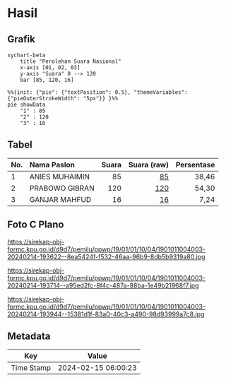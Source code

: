 # Hasil

## Grafik

```mermaid
xychart-beta
    title "Perolehan Suara Nasional"
    x-axis [01, 02, 03]
    y-axis "Suara" 0 --> 120
    bar [85, 120, 16]
```

```mermaid
%%{init: {"pie": {"textPosition": 0.5}, "themeVariables": {"pieOuterStrokeWidth": "5px"}} }%%
pie showData
    "1" : 85
    "2" : 120
    "3" : 16
```

## Tabel

| No. | Nama Paslon    | Suara | Suara (raw) | Persentase |
|:--- |:-------------- | -----:| -----------:| ----------:|
| 1   | ANIES MUHAIMIN | 85    | [85][p-1]   | 38,46      |
| 2   | PRABOWO GIBRAN | 120   | [120][p-2]  | 54,30      |
| 3   | GANJAR MAHFUD  | 16    | [16][p-3]   | 7,24       |


[p-1]: https://github.com/gigit-pemilu/pemilu-2024/blob/main/pilpres/hitung-suara/sub/19-kepulauan-bangka-belitung/sub/01-bangka/sub/01-sungailiat/sub/1004-sinar-baru/sub/003-tps/sub/paslon-1.txt
[p-2]: https://github.com/gigit-pemilu/pemilu-2024/blob/main/pilpres/hitung-suara/sub/19-kepulauan-bangka-belitung/sub/01-bangka/sub/01-sungailiat/sub/1004-sinar-baru/sub/003-tps/sub/paslon-2.txt
[p-3]: https://github.com/gigit-pemilu/pemilu-2024/blob/main/pilpres/hitung-suara/sub/19-kepulauan-bangka-belitung/sub/01-bangka/sub/01-sungailiat/sub/1004-sinar-baru/sub/003-tps/sub/paslon-3.txt

## Foto C Plano

https://sirekap-obj-formc.kpu.go.id/d9d7/pemilu/ppwp/19/01/01/10/04/1901011004003-20240214-193622--8ea5424f-f532-46aa-96b9-8db5b9319a80.jpg

https://sirekap-obj-formc.kpu.go.id/d9d7/pemilu/ppwp/19/01/01/10/04/1901011004003-20240214-193714--a95ed2fc-8f4c-487a-88ba-1e49b21968f7.jpg

https://sirekap-obj-formc.kpu.go.id/d9d7/pemilu/ppwp/19/01/01/10/04/1901011004003-20240214-193944--15381d1f-83a0-40c3-a490-98d93999a7c8.jpg


## Metadata

| Key        | Value               |
| ---------- | ------------------- |
| Time Stamp | 2024-02-15 06:00:23 |




